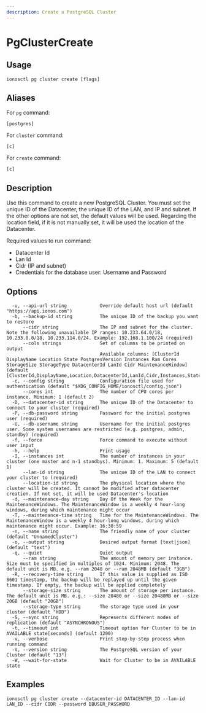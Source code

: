 ```yaml
---
description: Create a PostgreSQL Cluster
---
```


# PgClusterCreate

## Usage

```text
ionosctl pg cluster create [flags]
```

## Aliases

For `pg` command:

```text
[postgres]
```

For `cluster` command:

```text
[c]
```

For `create` command:

```text
[c]
```

## Description

Use this command to create a new PostgreSQL Cluster. You must set the unique ID of the Datacenter, the unique ID of the LAN, and IP and subnet. If the other options are not set, the default values will be used. Regarding the location field, if it is not manually set, it will be used the location of the Datacenter.

Required values to run command:

* Datacenter Id
* Lan Id
* Cidr (IP and subnet)
* Credentials for the database user: Username and Password

## Options

```text
  -u, --api-url string            Override default host url (default "https://api.ionos.com")
  -b, --backup-id string          The unique ID of the backup you want to restore
      --cidr string               The IP and subnet for the cluster. Note the following unavailable IP ranges: 10.233.64.0/18, 10.233.0.0/18, 10.233.114.0/24. Example: 192.168.1.100/24 (required)
      --cols strings              Set of columns to be printed on output 
                                  Available columns: [ClusterId DisplayName Location State PostgresVersion Instances Ram Cores StorageSize StorageType DatacenterId LanId Cidr MaintenanceWindow] (default [ClusterId,DisplayName,Location,DatacenterId,LanId,Cidr,Instances,State])
  -c, --config string             Configuration file used for authentication (default "$XDG_CONFIG_HOME/ionosctl/config.json")
      --cores int                 The number of CPU cores per instance. Minimum: 1 (default 2)
  -D, --datacenter-id string      The unique ID of the Datacenter to connect to your cluster (required)
  -P, --db-password string        Password for the initial postgres user (required)
  -U, --db-username string        Username for the initial postgres user. Some system usernames are restricted (e.g. postgres, admin, standby) (required)
  -f, --force                     Force command to execute without user input
  -h, --help                      Print usage
  -I, --instances int             The number of instances in your cluster (one master and n-1 standbys). Minimum: 1. Maximum: 5 (default 1)
      --lan-id string             The unique ID of the LAN to connect your cluster to (required)
      --location-id string        The physical location where the cluster will be created. It cannot be modified after datacenter creation. If not set, it will be used Datacenter's location
  -d, --maintenance-day string    Day Of the Week for the MaintenanceWindows. The MaintenanceWindow is a weekly 4 hour-long windows, during which maintenance might occur
  -T, --maintenance-time string   Time for the MaintenanceWindows. The MaintenanceWindow is a weekly 4 hour-long windows, during which maintenance might occur. Example: 16:30:59
  -n, --name string               The friendly name of your cluster (default "UnnamedCluster")
  -o, --output string             Desired output format [text|json] (default "text")
  -q, --quiet                     Quiet output
      --ram string                The amount of memory per instance. Size must be specified in multiples of 1024. Minimum: 2048. The default unit is MB. e.g. --ram 2048 or --ram 2048MB (default "3GB")
  -R, --recovery-time string      If this value is supplied as ISO 8601 timestamp, the backup will be replayed up until the given timestamp. If empty, the backup will be applied completely
      --storage-size string       The amount of storage per instance. The default unit is MB. e.g.: --size 20480 or --size 20480MB or --size 20GB (default "20GB")
      --storage-type string       The storage type used in your cluster (default "HDD")
  -S, --sync string               Represents different modes of replication (default "ASYNCHRONOUS")
  -t, --timeout int               Timeout option for Cluster to be in AVAILABLE state[seconds] (default 1200)
  -v, --verbose                   Print step-by-step process when running command
  -V, --version string            The PostgreSQL version of your Cluster (default "13")
  -W, --wait-for-state            Wait for Cluster to be in AVAILABLE state
```

## Examples

```text
ionosctl pg cluster create --datacenter-id DATACENTER_ID --lan-id LAN_ID --cidr CIDR --password DBUSER_PASSWORD
```

